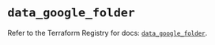 # `data_google_folder`

Refer to the Terraform Registry for docs: [`data_google_folder`](https://registry.terraform.io/providers/hashicorp/google/6.24.0/docs/data-sources/folder).
